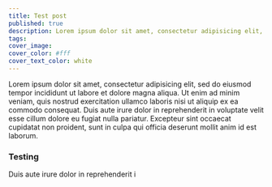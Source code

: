```yaml
---
title: Test post
published: true
description: Lorem ipsum dolor sit amet, consectetur adipisicing elit, sed do eiusmod tempor incididunt ut labore et dolore magna aliqua. Ut enim ad minim veniam.
tags:
cover_image:
cover_color: #fff
cover_text_color: white
---
```


Lorem ipsum dolor sit amet, consectetur adipisicing elit, sed do eiusmod tempor incididunt ut labore et dolore magna aliqua. Ut enim ad minim veniam, quis nostrud exercitation ullamco laboris nisi ut aliquip ex ea commodo consequat. Duis aute irure dolor in reprehenderit in voluptate velit esse cillum dolore eu fugiat nulla pariatur. Excepteur sint occaecat cupidatat non proident, sunt in culpa qui officia deserunt mollit anim id est laborum.

### Testing

Duis aute irure dolor in reprehenderit i